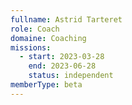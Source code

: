 ```yaml
---
fullname: Astrid Tarteret
role: Coach
domaine: Coaching
missions:
  - start: 2023-03-28
    end: 2023-06-28
    status: independent
memberType: beta
---
```


